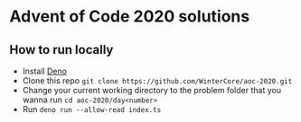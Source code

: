# Advent of Code 2020 solutions

## How to run locally

- Install [Deno](https://deno.land)
- Clone this repo `git clone https://github.com/WinterCore/aoc-2020.git`
- Change your current working directory to the problem folder that you wanna run `cd aoc-2020/day<number>`
- Run `deno run --allow-read index.ts`